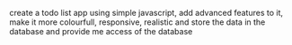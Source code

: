 create a todo list app using simple javascript, add advanced features to it,  make it more colourfull, responsive, realistic and store the data in the database and provide me  access of the database
